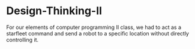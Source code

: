 # Design-Thinking-II
For our elements of computer programming II class, we had to act as a starfleet command and send a robot to a specific location without directly controlling it.
